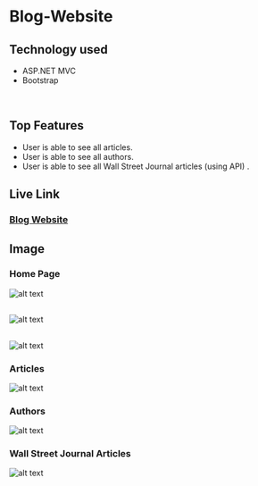 # Blog-Website

## Technology used 
* ASP.NET MVC 
* Bootstrap 
<br>

## Top Features
* User is able to see all articles.
* User is able to see all authors.
* User is able to see all Wall Street Journal articles (using API) .

## Live Link

### [Blog Website](https://blog-website20210529205731.azurewebsites.net/)

## Image

### Home Page

![alt text](https://res.cloudinary.com/duuconncq/image/upload/v1622313122/Screenshot_2021-05-29_212753_t0zkm4.png)

## 

![alt text](https://res.cloudinary.com/duuconncq/image/upload/v1622313126/Screenshot_2021-05-29_212826_btct55.png)
## 

![alt text](https://res.cloudinary.com/duuconncq/image/upload/v1622313120/Screenshot_2021-05-29_212851_vnrhdk.png)



### Articles

![alt text](https://res.cloudinary.com/duuconncq/image/upload/v1622313291/Screenshot_2021-05-29_213426_yq9h9z.png)

### Authors

![alt text](https://res.cloudinary.com/duuconncq/image/upload/v1622313390/Screenshot_2021-05-29_213612_j5pkyu.png)

### Wall Street Journal Articles

![alt text](https://res.cloudinary.com/duuconncq/image/upload/v1622313491/Screenshot_2021-05-29_213752_csyvdf.png)